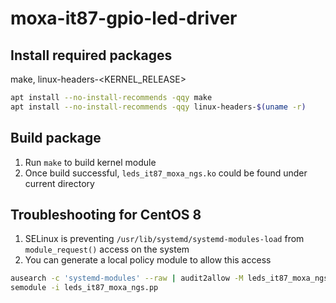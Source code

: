 # moxa-it87-gpio-led-driver

## Install required packages

make, linux-headers-\<KERNEL_RELEASE>

```bash
apt install --no-install-recommends -qqy make
apt install --no-install-recommends -qqy linux-headers-$(uname -r)
```

## Build package

1. Run `make` to build kernel module
2. Once build successful, `leds_it87_moxa_ngs.ko` could be found under current directory

## Troubleshooting for CentOS 8

1. SELinux is preventing `/usr/lib/systemd/systemd-modules-load` from `module_request()` access on the system
2. You can generate a local policy module to allow this access

```bash
ausearch -c 'systemd-modules' --raw | audit2allow -M leds_it87_moxa_ngs
semodule -i leds_it87_moxa_ngs.pp
```
